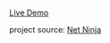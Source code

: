 [Live Demo](https://hassanalnaggar99.github.io/Responsive-CSS-Grid-Build/)

project source:
  [Net Ninja](https://www.youtube.com/playlist?list=PL4cUxeGkcC9hH1tAjyUPZPjbj-7s200a4)
